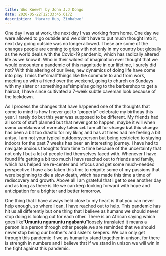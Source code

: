 ```yaml
---
title: Who Knew?! by John J.J Dongo
date: 2020-05-22T12:33:45.617Z
description: 'Harare Hub, Zimbabwe'
---
```

One day I was at work, the next day I was working from home. One day we were allowed to go outside and we didn’t have to put much thought into it, next day going outside was no longer allowed. These are some of the changes people are coming to grips with not only in my country but globally as the world deals with the Covid-19 pandemic, which has radically altered life as we know it. Who in their wildest of imagination ever thought that we would encounter a pandemic of this magnitude in our lifetime, I surely did not? With this altering of our lives, new dynamics of doing life have come into play. I miss the“small”things like the commute to and from work, meeting up with a friend over the weekend, going to church on Sundays with my sister or something as“simple”as going to the barbershop to get a haircut, I have since cultivated a 7-week subtle caveman look because of the lockdown.

As I process the changes that have happened one of the thoughts that come to mind is how I never got to “properly” celebrate my birthday this year. I rarely do but this year was supposed to be different. My friends had all sorts of stuff planned but that never got to happen, maybe it will when some semblance of normalcy takes set.I am all for change but this change has been a bit too drastic for my liking and has at times had me feeling a bit antsy. I am not your typical outdoorsy person but being restricted to staying indoors for the past 7 weeks has been an interesting journey. I have had to navigate anxious thoughts from time to time because of the uncertainty that not only I but a lot of people find themselves faced with. Whenever I have found life getting a bit too much I have reached out to friends and family, which has helped me re-center and refocus and get some much-needed perspective.I have also taken this time to reignite some of my passions that were beginning to die a slow death, which has made this time a time of rediscovery and growth. Above all I am grateful that I get to see another day and as long as there is life we can keep looking forward with hope and anticipation for a brighter and better tomorrow.

One thing that I have always held close to my heart is that you can never help enough, so where I can, I have reached out to help. This pandemic has hit us all differently but one thing that I believe as humans we should never stop doing is looking out for each other. There is an African saying which goes like“**Umuntu ngumuntu ngabantu**”loosely translated it means a person is a person through other people,we are reminded that we should never stop being our brother’s and sister’s keepers. We can only get through this pandemic if we as humanity stand together in unison, for there is strength in numbers and I believe that if we stand in unison we will win in the fight against this pandemic.